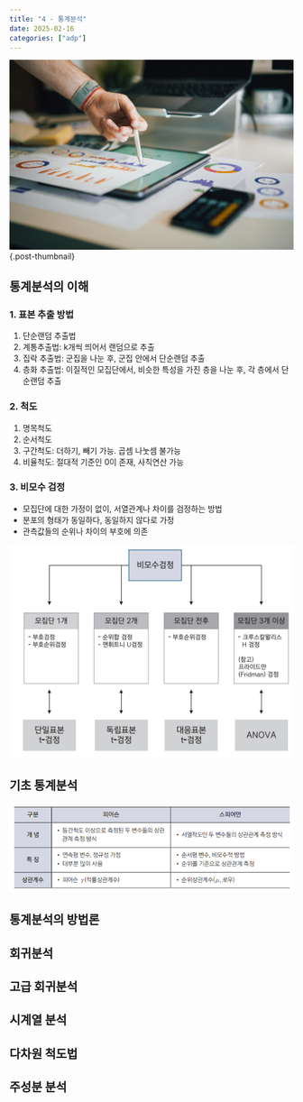 ```yaml
---
title: "4 - 통계분석"
date: 2025-02-16
categories: ["adp"]
---
```


![](/img/stat-thumb.jpg){.post-thumbnail}


## 통계분석의 이해

### 1. 표본 추출 방법

1. 단순랜덤 추출법
1. 계통추출법: k개씩 띄어서 랜덤으로 추출
1. 집락 추출법: 군집을 나눈 후, 군집 안에서 단순랜덤 추출
1. 층화 추출법: 이질적인 모집단에서, 비슷한 특성을 가진 층을 나눈 후, 각 층에서 단순랜덤 추출

### 2. 척도

1. 명목척도
1. 순서척도
1. 구간척도: 더하기, 빼기 가능. 곱셈 나눗셈 불가능
1. 비율척도: 절대적 기준인 0이 존재, 사칙연산 가능

### 3. 비모수 검정

- 모집단에 대한 가정이 없이, 서열관계나 차이를 검정하는 방법
- 분포의 형태가 동일하다, 동일하지 않다로 가정
- 관측값들의 순위나 차이의 부호에 의존

![비모수 검정 예시](img/2025-02-16-15-54-41.png)

## 기초 통계분석

![상관 분석 유형](img/2025-02-16-16-14-39.png)

## 통계분석의 방법론


## 회귀분석
## 고급 회귀분석
## 시계열 분석
## 다차원 척도법
## 주성분 분석
